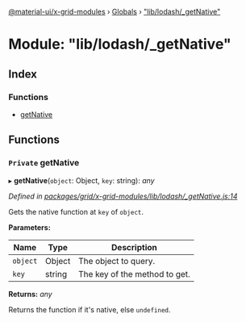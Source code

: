 [@material-ui/x-grid-modules](../README.md) › [Globals](../globals.md) › ["lib/lodash/\_getNative"](_lib_lodash__getnative_.md)

# Module: "lib/lodash/\_getNative"

## Index

### Functions

- [getNative](_lib_lodash__getnative_.md#private-getnative)

## Functions

### `Private` getNative

▸ **getNative**(`object`: Object, `key`: string): _any_

_Defined in [packages/grid/x-grid-modules/lib/lodash/\_getNative.js:14](https://github.com/mui-org/material-ui-x/blob/a679779/packages/grid/x-grid-modules/lib/lodash/_getNative.js#L14)_

Gets the native function at `key` of `object`.

**Parameters:**

| Name     | Type   | Description                   |
| -------- | ------ | ----------------------------- |
| `object` | Object | The object to query.          |
| `key`    | string | The key of the method to get. |

**Returns:** _any_

Returns the function if it's native, else `undefined`.
